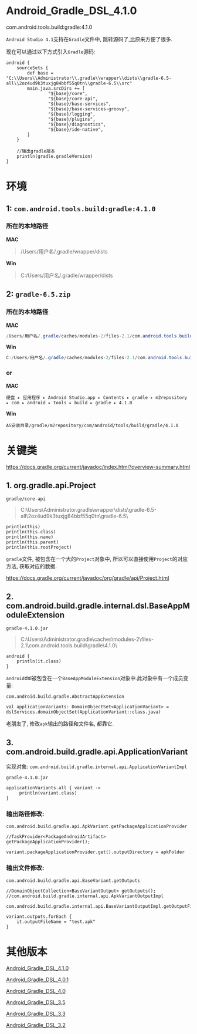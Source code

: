 # Android_Gradle_DSL_4.1.0
com.android.tools.build:gradle:4.1.0

`Android Studio 4.1`支持在`Gradle`文件中, 跳转源码了,比原来方便了很多.

现在可以通过以下方式引入`Gradle`源码:

```
android {
    sourceSets {
        def base = "C:\\Users\\Administrator\\.gradle\\wrapper\\dists\\gradle-6.5-all\\2oz4ud9k3tuxjg84bbf55q0tn\\gradle-6.5\\src"
        main.java.srcDirs += [
                "${base}/core",
                "${base}/core-api",
                "${base}/base-services",
                "${base}/base-services-groovy",
                "${base}/logging",
                "${base}/plugins",
                "${base}/diagnostics",
                "${base}/ide-native",
        ]
    }

    //输出gradle版本
    println(gradle.gradleVersion)
}

```

# 环境

## 1: `com.android.tools.build:gradle:4.1.0`

### 所在的本地路径

**MAC**

> /Users/用户名/.gradle/wrapper/dists

**Win**

> C:/Users/用户名/.gradle/wrapper/dists

## 2: `gradle-6.5.zip`

### 所在的本地路径

**MAC**

```java
/Users/用户名/.gradle/caches/modules-2/files-2.1/com.android.tools.build/gradle
```

**Win**

```java
C:/Users/用户名/.gradle/caches/modules-2/files-2.1/com.android.tools.build/gradle
```

### or

**MAC**

```
‎⁨硬盘⁩ ▸ ⁨应用程序⁩ ▸ ⁨Android Studio.app⁩ ▸ ⁨Contents⁩ ▸ ⁨gradle⁩ ▸ ⁨m2repository⁩ ▸ ⁨com⁩ ▸ ⁨android⁩ ▸ ⁨tools⁩ ▸ ⁨build⁩ ▸ ⁨gradle⁩ ▸ ⁨4.1.0
```

**Win**

```
AS安装目录/⁨gradle⁩/⁨m2repository⁩/⁨com⁩/⁨android⁩/⁨tools⁩/build⁩/gradle⁩/⁨4.1.0
```

# 关键类

https://docs.gradle.org/current/javadoc/index.html?overview-summary.html

## 1. org.gradle.api.Project

`gradle/core-api`

> C:\Users\Administrator\.gradle\wrapper\dists\gradle-6.5-all\2oz4ud9k3tuxjg84bbf55q0tn\gradle-6.5\

```
println(this)
println(this.class)
println(this.name)
println(this.parent)
println(this.rootProject)
```

`gradle`文件, 被包含在一个大的`Project`对象中, 所以可以直接使用`Project`的对应方法, 获取对应的数据.

https://docs.gradle.org/current/javadoc/org/gradle/api/Project.html

## 2. com.android.build.gradle.internal.dsl.BaseAppModuleExtension

`gradle-4.1.0.jar`

> C:\Users\Administrator\.gradle\caches\modules-2\files-2.1\com.android.tools.build\gradle\4.1.0\

```
android {
    println(it.class)
}
```

`android`dsl被包含在一个`BaseAppModuleExtension`对象中.此对象中有一个成员变量:

`com.android.build.gradle.AbstractAppExtension`

```
val applicationVariants: DomainObjectSet<ApplicationVariant> = dslServices.domainObjectSet(ApplicationVariant::class.java)
```

老朋友了, 修改`apk`输出的路径和文件名, 都靠它.

## 3. com.android.build.gradle.api.ApplicationVariant

实现对象: `com.android.build.gradle.internal.api.ApplicationVariantImpl`

`gradle-4.1.0.jar`

```
applicationVariants.all { variant ->
     println(variant.class)
}
```

### 输出路径修改:

```
com.android.build.gradle.api.ApkVariant.getPackageApplicationProvider

//TaskProvider<PackageAndroidArtifact> getPackageApplicationProvider();
```

```
variant.packageApplicationProvider.get().outputDirectory = apkFolder
```

### 输出文件修改:

```
com.android.build.gradle.api.BaseVariant.getOutputs

//DomainObjectCollection<BaseVariantOutput> getOutputs();
//com.android.build.gradle.internal.api.ApkVariantOutputImpl
```

```
com.android.build.gradle.internal.api.BaseVariantOutputImpl.getOutputFileName
```

```
variant.outputs.forEach {
    it.outputFileName = "test.apk"
}
```


# 其他版本

[Android_Gradle_DSL_4.1.0](https://github.com/angcyo/Android_Gradle_DSL_4.1.0)

[Android_Gradle_DSL_4.0.1](https://github.com/angcyo/Android_Gradle_DSL_4.0.1)

[Android_Gradle_DSL_4.0](https://github.com/angcyo/Android_Gradle_DSL_4.0)

[Android_Gradle_DSL_3.5](https://github.com/angcyo/Android_Gradle_DSL_3.5)

[Android_Gradle_DSL_3.3](https://github.com/angcyo/Android_Gradle_DSL_3.3)

[Android_Gradle_DSL_3.2](https://github.com/angcyo/Android_Gradle_DSL_3.2)

